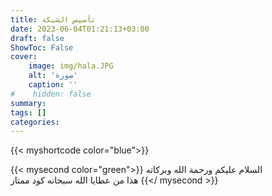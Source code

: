 ```yaml
---
title: تأسيس الشبكة
date: 2023-06-04T01:21:13+03:00
draft: false
ShowToc: False
cover:
    image: img/hala.JPG
    alt: 'صورة'
    caption: ''
#    hidden: false
summary: 
tags: []
categories:
---
```

{{< myshortcode color="blue">}}
<br>


{{< mysecond color="green">}}
السلام عليكم ورحمة الله وبركاته
<br>
هذا من عطايا الله سبحانه كود ممتاز 
{{</ mysecond >}}



